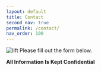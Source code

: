 ```yaml
---
layout: default
title: Contact
second_nav: true
permalink: /contact/
nav_order: 100
---
```


<img src="{{site.linkURL}}/images/wfca-100.png" class="right" alt="lift" />
Please fill out the form below.

**All Information Is Kept Confidential**
